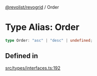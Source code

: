 [@revolist/revogrid](README.md) / Order

# Type Alias: Order

```ts
type Order: "asc" | "desc" | undefined;
```

## Defined in

[src/types/interfaces.ts:192](https://github.com/revolist/revogrid/blob/a348821be3a2642110f5dc893d4bd9cba16c5101/src/types/interfaces.ts#L192)
